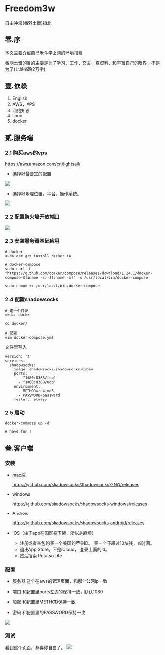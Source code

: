 # Freedom3w

自由冲浪(番羽土啬)指北

## 零.序

本文主要介绍自己禾斗学上网的环境搭建

番羽土啬的目的主要是为了学习、工作、交友、查资料、和丰富自己的眼界，不是为了(此处省略2万字)


## 壹.依赖
1. English
2. AWS，VPS
3. 网络知识
4. linux
5. docker
   

## 贰.服务端

### 2.1 购买aws的vps

https://aws.amazon.com/cn/lightsail/

* 选择好最便宜的配置
  
![](assets/select.png)

* 选择好地理位置，平台，操作系统。

![](assets/aws.png)

### 2.2 配置防火墙开放端口
![](assets/firewall.png)

### 2.3 安装服务器基础应用

```
# docker
sudo apt-get install docker-io

# docker-compose
sudo curl -L "https://github.com/docker/compose/releases/download/1.24.1/docker-compose-$(uname -s)-$(uname -m)" -o /usr/local/bin/docker-compose

sudo chmod +x /usr/local/bin/docker-compose
```

### 2.4 配置shadowsocks

```
# 建一个目录
mkdir docker

cd docker/

# 配置
vim docker-compose.yml

```

文件里写入
```
version: '3'
services:
  shadowsocks:
    image: shadowsocks/shadowsocks-libev
    ports:
      - "1080:8388/tcp"
      - "1080:8388/udp"
    environment:
      - METHOD=rc4-md5
      - PASSWORD=password
    restart: always
```

### 2.5 启动

```
docker-compose up -d

# have fun !
```

## 叁.客户端

### 安装
* mac端
  
  https://github.com/shadowsocks/ShadowsocksX-NG/releases

* windows

  https://github.com/shadowsocks/shadowsocks-windows/releases

* Android

  https://github.com/shadowsocks/shadowsocks-android/releases

* IOS（由于app在国区被下架，所以最麻烦）

  * 注册或者某包购买一个美国的苹果ID。 买一个不超过10块钱，省时间。
  * 退出App Store，不是iCloud， 登录上面的id。
  * 然后搜索 Potatso Lite


### 配置

* 服务器
  这个在aws的管理页面，和那个公网ip一致

* 端口
  和配置里ports左边的保持一致，默认1080

* 加密
  和配置里METHOD保持一致

* 密码
  和配置里的PASSWORD保持一致  

![](assets/config.png)

### 测试
看到这个页面，恭喜你自由了。
![](assets/google.jpeg)
